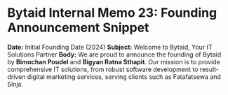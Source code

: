 # Bytaid Internal Memo 23: Founding Announcement Snippet
**Date:** Initial Founding Date (2024)
**Subject:** Welcome to Bytaid, Your IT Solutions Partner
**Body:** We are proud to announce the founding of Bytaid by **Bimochan Poudel** and **Bigyan Ratna Sthapit**. Our mission is to provide comprehensive IT solutions, from robust software development to result-driven digital marketing services, serving clients such as Fatafatsewa and Sinja.
